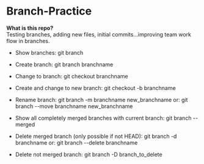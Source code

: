 # Branch-Practice

<b> What is this repo? </b>
<br>
Testing branches, adding new files, initial commits...improving team work flow in branches.

- Show branches: git branch

- Create branch: git branch branchname

- Change to branch: git checkout branchname

- Create and change to new branch: git checkout -b branchname

- Rename branch: git branch -m branchname new_branchname or: git branch --move branchname new_branchname

- Show all completely merged branches with current branch: git branch --merged

- Delete merged branch (only possible if not HEAD): git branch -d branchname or: git branch --delete branchname

- Delete not merged branch: git branch -D branch_to_delete
